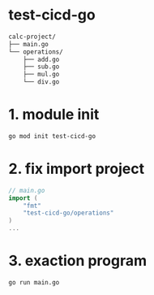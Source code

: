 # test-cicd-go

```sh
calc-project/
├── main.go
└── operations/
    ├── add.go
    ├── sub.go
    ├── mul.go
    └── div.go
```

# 1. module init
```sh
go mod init test-cicd-go
```

# 2. fix import project
```go
// main.go
import (
    "fmt"
    "test-cicd-go/operations"
)
...
```

# 3. exaction program
```sh
go run main.go
```